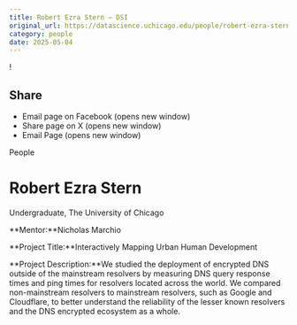```yaml
---
title: Robert Ezra Stern – DSI
original_url: https://datascience.uchicago.edu/people/robert-ezra-stern-2
category: people
date: 2025-05-04
---
```


<!-- Table-like structure detected -->

!

## Share

* Email page on Facebook (opens new window)
* Share page on X (opens new window)
* Email Page (opens new window)

<!-- Table-like structure detected -->

People

# Robert Ezra Stern

Undergraduate, The University of Chicago

**Mentor:**Nicholas Marchio

**Project Title:**Interactively Mapping Urban Human Development

**Project Description:**We studied the deployment of encrypted DNS outside of the mainstream resolvers by measuring DNS query response times and ping times for resolvers located across the world. We compared non-mainstream resolvers to mainstream resolvers, such as Google and Cloudflare, to better understand the reliability of the lesser known resolvers and the DNS encrypted ecosystem as a whole.